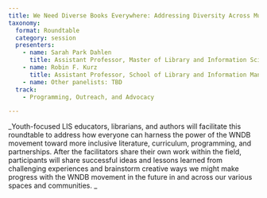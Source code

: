 ```yaml
---
title: We Need Diverse Books Everywhere: Addressing Diversity Across Multiple Spaces
taxonomy:
  format: Roundtable
  category: session
  presenters:
    - name: Sarah Park Dahlen
	  title: Assistant Professor, Master of Library and Information Science Program, St. Catherine University
    - name: Robin F. Kurz
	  title: Assistant Professor, School of Library and Information Management, Emporia State University
	- name: Other panelists: TBD
  track: 
	- Programming, Outreach, and Advocacy

---
```

_Youth-focused LIS educators, librarians, and authors will facilitate this roundtable to address how everyone can harness the power of the WNDB movement toward more inclusive literature, curriculum, programming, and partnerships. After the facilitators share their own work within the field, participants will share successful ideas and lessons learned from challenging experiences and brainstorm creative ways we might make progress with the WNDB movement in the future in and across our various spaces and communities. _

